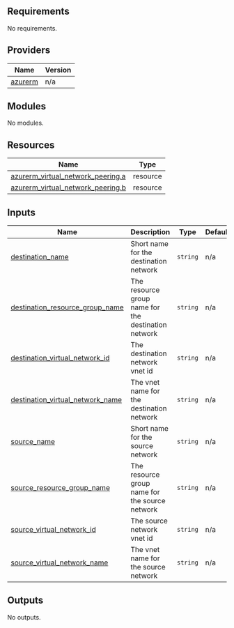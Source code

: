 <!-- BEGIN_TF_DOCS -->
## Requirements

No requirements.

## Providers

| Name | Version |
|------|---------|
| <a name="provider_azurerm"></a> [azurerm](#provider\_azurerm) | n/a |

## Modules

No modules.

## Resources

| Name | Type |
|------|------|
| [azurerm_virtual_network_peering.a](https://registry.terraform.io/providers/hashicorp/azurerm/latest/docs/resources/virtual_network_peering) | resource |
| [azurerm_virtual_network_peering.b](https://registry.terraform.io/providers/hashicorp/azurerm/latest/docs/resources/virtual_network_peering) | resource |

## Inputs

| Name | Description | Type | Default | Required |
|------|-------------|------|---------|:--------:|
| <a name="input_destination_name"></a> [destination\_name](#input\_destination\_name) | Short name for the destination network | `string` | n/a | yes |
| <a name="input_destination_resource_group_name"></a> [destination\_resource\_group\_name](#input\_destination\_resource\_group\_name) | The resource group name for the destination network | `string` | n/a | yes |
| <a name="input_destination_virtual_network_id"></a> [destination\_virtual\_network\_id](#input\_destination\_virtual\_network\_id) | The destination network vnet id | `string` | n/a | yes |
| <a name="input_destination_virtual_network_name"></a> [destination\_virtual\_network\_name](#input\_destination\_virtual\_network\_name) | The vnet name for the destination network | `string` | n/a | yes |
| <a name="input_source_name"></a> [source\_name](#input\_source\_name) | Short name for the source network | `string` | n/a | yes |
| <a name="input_source_resource_group_name"></a> [source\_resource\_group\_name](#input\_source\_resource\_group\_name) | The resource group name for the source network | `string` | n/a | yes |
| <a name="input_source_virtual_network_id"></a> [source\_virtual\_network\_id](#input\_source\_virtual\_network\_id) | The source network vnet id | `string` | n/a | yes |
| <a name="input_source_virtual_network_name"></a> [source\_virtual\_network\_name](#input\_source\_virtual\_network\_name) | The vnet name for the source network | `string` | n/a | yes |

## Outputs

No outputs.
<!-- END_TF_DOCS -->